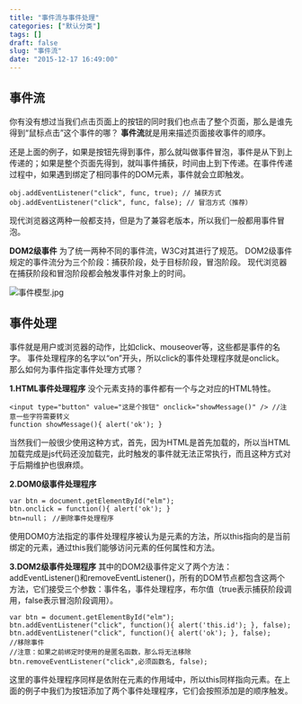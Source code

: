 ```yaml
---
title: "事件流与事件处理"
categories: ["默认分类"]
tags: []
draft: false
slug: "事件流"
date: "2015-12-17 16:49:00"
---
```


事件流
---

你有没有想过当我们点击页面上的按钮的同时我们也点击了整个页面，那么是谁先得到“鼠标点击”这个事件的哪？
**事件流**就是用来描述页面接收事件的顺序。

还是上面的例子，如果是按钮先得到事件，那么就叫做事件冒泡，事件是从下到上传递的；如果是整个页面先得到，就叫事件捕获，时间由上到下传递。在事件传递过程中，如果遇到绑定了相同事件的DOM元素，事件就会立即触发。

    obj.addEventListener("click", func, true); // 捕获方式
    obj.addEventListener("click", func, false); // 冒泡方式（推荐）

现代浏览器这两种一般都支持，但是为了兼容老版本，所以我们一般都用事件冒泡。

**DOM2级事件**
为了统一两种不同的事件流，W3C对其进行了规范。
DOM2级事件规定的事件流分为三个阶段：捕获阶段，处于目标阶段，冒泡阶段。
现代浏览器在捕获阶段和冒泡阶段都会触发事件对象上的时间。

![事件模型.jpg][1]

事件处理
----
事件就是用户或浏览器的动作，比如click、mouseover等，这些都是事件的名字。
事件处理程序的名字以“on”开头，所以click的事件处理程序就是onclick。
那么如何为事件指定事件处理方式哪？

**1.HTML事件处理程序**
没个元素支持的事件都有一个与之对应的HTML特性。

    <input type="button" value="这是个按钮" onclick="showMessage()" /> //注意一些字符需要转义
    function showMessage(){ alert('ok'); }
当然我们一般很少使用这种方式，首先，因为HTML是首先加载的，所以当HTML加载完成是js代码还没加载完，此时触发的事件就无法正常执行，而且这种方式对于后期维护也很麻烦。

**2.DOM0级事件处理程序**

    var btn = document.getElementById("elm");
    btn.onclick = function(){ alert('ok'); }
    btn=null； //删除事件处理程序

使用DOM0方法指定的事件处理程序被认为是元素的方法，所以this指向的是当前绑定的元素，通过this我们能够访问元素的任何属性和方法。

**3.DOM2级事件处理程序**
其中的DOM2级事件定义了两个方法：addEventListener()和removeEventListener()，所有的DOM节点都包含这两个方法，它们接受三个参数：事件名，事件处理程序，布尔值（true表示捕获阶段调用，false表示冒泡阶段调用）。

    var btn = document.getElementById("elm");
    btn.addEventListener("click", function(){ alert('this.id'); }, false);
    btn.addEventListener("click", function(){ alert('ok'); }, false);
    //移除事件
    //注意：如果之前绑定时使用的是匿名函数，那么将无法移除
    btn.removeEventListener("click",必须函数名, false);


这里的事件处理程序同样是依附在元素的作用域中，所以this同样指向元素。在上面的例子中我们为按钮添加了两个事件处理程序，它们会按照添加是的顺序触发。


  [1]: http://www.img.zhangchen915.com/2015/12/3981991230.jpg
